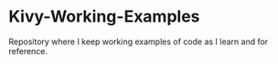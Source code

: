 # Kivy-Working-Examples
Repository where I keep working examples of code as I learn and for reference.
